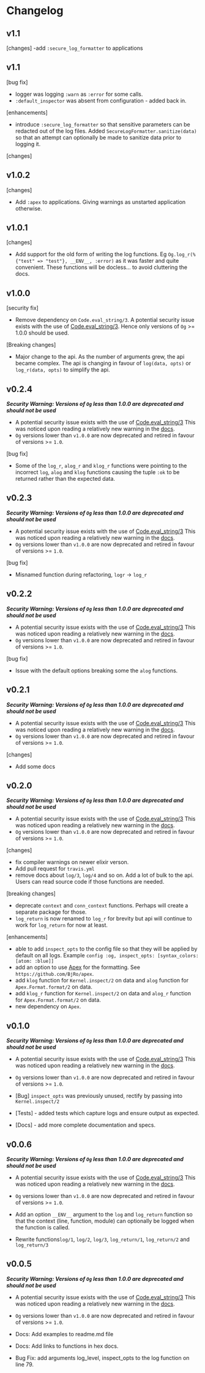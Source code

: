 # Changelog

## v1.1

[changes]
-add `:secure_log_formatter` to applications


## v1.1

[bug fix]
- logger was logging `:warn` as `:error` for some calls.
- `:default_inspector` was absent from configuration - added back in.

[enhancements]
- introduce `:secure_log_formatter` so that sensitive parameters can be
redacted out of the log files. Added `SecureLogFormatter.sanitize(data)`
so that an attempt can optionally be made to sanitize data prior to logging it.

[changes]


## v1.0.2

[changes]
- Add `:apex` to applications. Giving warnings as unstarted application otherwise.

## v1.0.1

[changes]
- Add support for the old form of writing the log functions. Eg `Og.log_r(%{"test" => "test"}, __ENV__, :error)`
as it was faster and quite convenient. These functions will be docless... to avoid cluttering the docs.


## v1.0.0

[security fix]
  - Remove dependency on `Code.eval_string/3`. A potential security issue exists with the use of
[Code.eval_string/3](https://github.com/elixir-lang/elixir/commit/f1daca5be78e6a466745ba2cdc66d9787c3cf47f#diff-da151e1c1d9b535259a2385407272c9eR107).
Hence only versions of `Og` >= 1.0.0 should be used.

[Breaking changes]
  - Major change to the api. As the number of arguments grew, the api became complex.
  The api is changing in favour of `log(data, opts)` or `log_r(data, opts)` to simplify the api.



## v0.2.4

***Security Warning: Versions of `Og` less than 1.0.0 are deprecated and should not be used***

- A potential security issue exists with the use of
[Code.eval_string/3](https://github.com/elixir-lang/elixir/commit/f1daca5be78e6a466745ba2cdc66d9787c3cf47f#diff-da151e1c1d9b535259a2385407272c9eR107)
This was noticed upon reading a relatively new warning in the
[docs]((https://github.com/elixir-lang/elixir/commit/f1daca5be78e6a466745ba2cdc66d9787c3cf47f#diff-da151e1c1d9b535259a2385407272c9eR107)).
- `Og` versions lower than `v1.0.0` are now deprecated and retired in favour of versions >= `1.0`.

[bug fix]

- Some of the `log_r`, `alog_r` and `klog_r` functions were pointing to the
 incorrect `log`, `alog` and `klog` functions causing the tuple `:ok` to be returned rather than
 the expected data.


## v0.2.3

***Security Warning: Versions of `Og` less than 1.0.0 are deprecated and should not be used***

- A potential security issue exists with the use of
[Code.eval_string/3](https://github.com/elixir-lang/elixir/commit/f1daca5be78e6a466745ba2cdc66d9787c3cf47f#diff-da151e1c1d9b535259a2385407272c9eR107)
This was noticed upon reading a relatively new warning in the
[docs]((https://github.com/elixir-lang/elixir/commit/f1daca5be78e6a466745ba2cdc66d9787c3cf47f#diff-da151e1c1d9b535259a2385407272c9eR107)).
- `Og` versions lower than `v1.0.0` are now deprecated and retired in favour of versions >= `1.0`.

[bug fix]

- Misnamed function during refactoring, `logr` -> `log_r`


## v0.2.2

***Security Warning: Versions of `Og` less than 1.0.0 are deprecated and should not be used***

- A potential security issue exists with the use of
[Code.eval_string/3](https://github.com/elixir-lang/elixir/commit/f1daca5be78e6a466745ba2cdc66d9787c3cf47f#diff-da151e1c1d9b535259a2385407272c9eR107)
This was noticed upon reading a relatively new warning in the
[docs]((https://github.com/elixir-lang/elixir/commit/f1daca5be78e6a466745ba2cdc66d9787c3cf47f#diff-da151e1c1d9b535259a2385407272c9eR107)).
- `Og` versions lower than `v1.0.0` are now deprecated and retired in favour of versions >= `1.0`.

[bug fix]

- Issue with the default options breaking some the `alog` functions.


## v0.2.1

***Security Warning: Versions of `Og` less than 1.0.0 are deprecated and should not be used***

- A potential security issue exists with the use of
[Code.eval_string/3](https://github.com/elixir-lang/elixir/commit/f1daca5be78e6a466745ba2cdc66d9787c3cf47f#diff-da151e1c1d9b535259a2385407272c9eR107)
This was noticed upon reading a relatively new warning in the
[docs]((https://github.com/elixir-lang/elixir/commit/f1daca5be78e6a466745ba2cdc66d9787c3cf47f#diff-da151e1c1d9b535259a2385407272c9eR107)).
- `Og` versions lower than `v1.0.0` are now deprecated and retired in favour of versions >= `1.0`.

[changes]

- Add some docs

## v0.2.0

***Security Warning: Versions of `Og` less than 1.0.0 are deprecated and should not be used***

- A potential security issue exists with the use of
[Code.eval_string/3](https://github.com/elixir-lang/elixir/commit/f1daca5be78e6a466745ba2cdc66d9787c3cf47f#diff-da151e1c1d9b535259a2385407272c9eR107)
This was noticed upon reading a relatively new warning in the
[docs]((https://github.com/elixir-lang/elixir/commit/f1daca5be78e6a466745ba2cdc66d9787c3cf47f#diff-da151e1c1d9b535259a2385407272c9eR107)).
- `Og` versions lower than `v1.0.0` are now deprecated and retired in favour of versions >= `1.0`.

[changes]
- fix compiler warnings on newer elixir verson.
- Add pull request for `travis.yml`
- remove docs about `log/3`, `log/4` and so on. Add a lot of bulk to the api.
Users can read source code if those functions are needed.

[breaking changes]
- deprecate `context` and `conn_context` functions. Perhaps will create a separate
package for those.
- `log_return` is now renamed to `log_r` for brevity but api will continue to work for
`log_return` for now at least.

[enhancements]
- able to add `inspect_opts` to the config file so that they will be applied by default on
all logs. Example `config :og, inspect_opts: [syntax_colors: [atom: :blue]]`
- add an option to use [Apex](https://github.com/BjRo/apex) for the formatting. See `https://github.com/BjRo/apex`.
- add `klog` function for `Kernel.inspect/2` on data and `alog` function for `Apex.Format.format/2` on data.
- add `klog_r` function for `Kernel.inspect/2` on data and `alog_r` function for `Apex.Format.format/2` on data.
- new dependency on `Apex`.


## v0.1.0

***Security Warning: Versions of `Og` less than 1.0.0 are deprecated and should not be used***

- A potential security issue exists with the use of
[Code.eval_string/3](https://github.com/elixir-lang/elixir/commit/f1daca5be78e6a466745ba2cdc66d9787c3cf47f#diff-da151e1c1d9b535259a2385407272c9eR107)
This was noticed upon reading a relatively new warning in the
[docs]((https://github.com/elixir-lang/elixir/commit/f1daca5be78e6a466745ba2cdc66d9787c3cf47f#diff-da151e1c1d9b535259a2385407272c9eR107)).
- `Og` versions lower than `v1.0.0` are now deprecated and retired in favour of versions >= `1.0`.

- [Bug] `inspect_opts` was previously unused, rectify by passing into `Kernel.inspect/2`
- [Tests] - added tests which capture logs and ensure output as expected.
- [Docs] - add more complete documentation and specs.


## v0.0.6

***Security Warning: Versions of `Og` less than 1.0.0 are deprecated and should not be used***

- A potential security issue exists with the use of
[Code.eval_string/3](https://github.com/elixir-lang/elixir/commit/f1daca5be78e6a466745ba2cdc66d9787c3cf47f#diff-da151e1c1d9b535259a2385407272c9eR107)
This was noticed upon reading a relatively new warning in the
[docs]((https://github.com/elixir-lang/elixir/commit/f1daca5be78e6a466745ba2cdc66d9787c3cf47f#diff-da151e1c1d9b535259a2385407272c9eR107)).
- `Og` versions lower than `v1.0.0` are now deprecated and retired in favour of versions >= `1.0`.

- Add an option `__ENV__` argument to the `log` and `log_return` function so that
  the context (line, function, module) can optionally be logged when the function is called.
- Rewrite functions`log/1`, `log/2`, `log/3`, `log_return/1`, `log_return/2` and `log_return/3`


## v0.0.5

***Security Warning: Versions of `Og` less than 1.0.0 are deprecated and should not be used***

- A potential security issue exists with the use of
[Code.eval_string/3](https://github.com/elixir-lang/elixir/commit/f1daca5be78e6a466745ba2cdc66d9787c3cf47f#diff-da151e1c1d9b535259a2385407272c9eR107)
This was noticed upon reading a relatively new warning in the
[docs]((https://github.com/elixir-lang/elixir/commit/f1daca5be78e6a466745ba2cdc66d9787c3cf47f#diff-da151e1c1d9b535259a2385407272c9eR107)).
- `Og` versions lower than `v1.0.0` are now deprecated and retired in favour of versions >= `1.0`.

- Docs: Add examples to readme.md file
- Docs: Add links to functions in hex docs.
- Bug Fix: add arguments log_level, inspect_opts to the log function on line 79.
